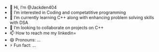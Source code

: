 - 👋 Hi, I’m @Jackden404
- 👀 I’m interested in Coding and competatitive programming
- 🌱 I’m currently learning C++ along with enhancing problem solving skills with DSA 
- 💞️ I’m looking to collaborate on projects on C++ 
- 📫 How to reach me my linkedin=
- 😄 Pronouns: ...
- ⚡ Fun fact: ...

<!---
Jackden404/Jackden404 is a ✨ special ✨ repository because its `README.md` (this file) appears on your GitHub profile.
You can click the Preview link to take a look at your changes.
--->
